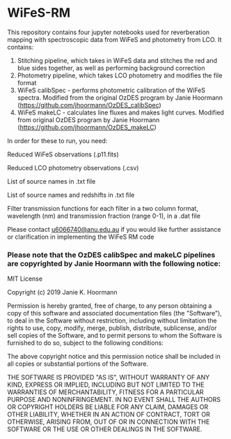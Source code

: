 # WiFeS-RM

This repository contains four jupyter notebooks used for reverberation mapping with spectroscopic data from WiFeS and photometry from LCO.
It contains:
1. Stitching pipeline, which takes in WiFeS data and stitches the red and blue sides together, as well as performing background correction
2. Photometry pipeline, which takes LCO photometry and modifies the file format
3. WiFeS calibSpec - performs photometric calibration of the WiFeS spectra. Modified from the original OzDES program by Janie Hoormann (https://github.com/jhoormann/OzDES_calibSpec)
4. WiFeS makeLC - calculates line fluxes and makes light curves. Modified from original OzDES program by Janie Hoormann (https://github.com/jhoormann/OzDES_makeLC)

In order for these to run, you need:

Reduced WiFeS observations (.p11.fits)

Reduced LCO photometry observations (.csv)

List of source names in .txt file

List of source names and redshifts in .txt file

Filter transmission functions for each filter in a two column format, wavelength (nm) and transmission fraction (range 0-1), in a .dat file


Please contact u6066740@anu.edu.au if you would like further assistance or clarification in implementing the WiFeS RM code

### Please note that the OzDES calibSpec and makeLC pipelines are copyrighted by Janie Hoormann with the following notice:

MIT License

Copyright (c) 2019 Janie K. Hoormann

Permission is hereby granted, free of charge, to any person obtaining a copy
of this software and associated documentation files (the "Software"), to deal
in the Software without restriction, including without limitation the rights
to use, copy, modify, merge, publish, distribute, sublicense, and/or sell
copies of the Software, and to permit persons to whom the Software is
furnished to do so, subject to the following conditions:

The above copyright notice and this permission notice shall be included in all
copies or substantial portions of the Software.

THE SOFTWARE IS PROVIDED "AS IS", WITHOUT WARRANTY OF ANY KIND, EXPRESS OR
IMPLIED, INCLUDING BUT NOT LIMITED TO THE WARRANTIES OF MERCHANTABILITY,
FITNESS FOR A PARTICULAR PURPOSE AND NONINFRINGEMENT. IN NO EVENT SHALL THE
AUTHORS OR COPYRIGHT HOLDERS BE LIABLE FOR ANY CLAIM, DAMAGES OR OTHER
LIABILITY, WHETHER IN AN ACTION OF CONTRACT, TORT OR OTHERWISE, ARISING FROM,
OUT OF OR IN CONNECTION WITH THE SOFTWARE OR THE USE OR OTHER DEALINGS IN THE
SOFTWARE.

